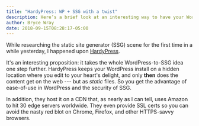 ```yaml
---
title: "HardyPress: WP + SSG with a twist"
description: Here’s a brief look at an interesting way to have your WordPress cake and eat your SSG site, too — or something like that.
author: Bryce Wray
date: 2018-09-15T08:28:17-05:00
---
```


While researching the static site generator (SSG) scene for the first time in a while yesterday, I happened upon  [HardyPress](https://www.hardypress.com).

It's an interesting proposition: it takes the whole WordPress-to-SSG idea one step further. HardyPress keeps your WordPress install on a hidden location where you edit to your heart's delight, and only **then** does the content get on the web --- but as *static* files. So you get the advantage of ease-of-use in WordPress and the security of SSG.

In addition, they host it on a CDN that, as nearly as I can tell, uses Amazon to hit 30 edge servers worldwide. They even provide SSL certs so you can avoid the nasty red blot on Chrome, Firefox, and other HTTPS-savvy browsers.
